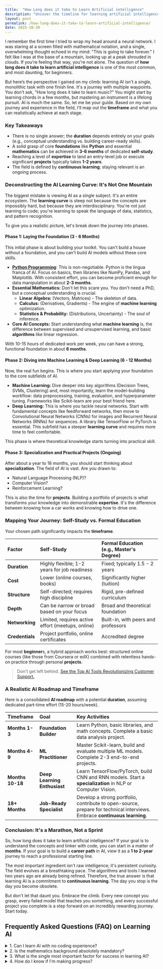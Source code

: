 ```yaml
---
title:  "How Long does it take to Learn Artificial intelligence"
description: "Uncover the timeline for learning artificial intelligence. Get insights on skill levels, study methods, and resources to help you succeed in AI."
layout: post
permalink: /how-long-does-it-take-to-learn-artificial-intelligence/
date: 2025-10-30
---
```


I remember the first time I tried to wrap my head around a neural network. I was staring at a screen filled with mathematical notation, and a single, overwhelming thought echoed in my mind: "This is going to take forever." I felt like I was at the base of a mountain, looking up at a peak shrouded in clouds. If you're feeling that way, you're not alone. The question of **how long does it take to learn artificial intelligence** is one of the most common, and most daunting, for beginners.

But here’s the perspective I gained on my climb: learning AI isn't a single, monolithic task with one finish line. It's a journey with multiple waypoints. You don't ask, "How long does it take to learn music?" You might start by learning chords in a few months, but mastering an instrument is a lifelong pursuit. AI is much the same. So, let me be your guide. Based on my own journey and experience in the field, I'll map out the **timeframe** and what you can realistically achieve at each stage.

### **Key Takeaways**

*   There is no single answer; the **duration** depends entirely on your goals (e.g., conceptual understanding vs. building career-ready skills).
*   A solid grasp of core **foundations** like **Python** and essential **mathematics** can be achieved in **3-6 months** of dedicated **self-study**.
*   Reaching a level of **expertise** to land an entry-level job or execute significant **projects** typically takes **1-2 years**.
*   The field is defined by **continuous learning**; staying relevant is an ongoing process.

### **Deconstructing the AI Learning Curve: It's Not One Mountain**

The biggest mistake is viewing AI as a single subject. It's an entire ecosystem. The **learning curve** is steep not because the concepts are impossibly hard, but because they are interdisciplinary. You're not just learning to code; you're learning to speak the language of data, statistics, and pattern recognition.

To give you a realistic picture, let's break down the journey into phases.

#### **Phase 1: Laying the Foundation (3 - 6 Months)**

This initial phase is about building your toolkit. You can't build a house without a foundation, and you can't build AI models without these core skills.

*   <a href="{{ '/how-many-days-to-learn-python-language/' | absolute_url }}"><b>Python Programming</b></a>: This is non-negotiable. Python is the lingua franca of AI. Focus on basics, then libraries like NumPy, Pandas, and Matplotlib. With consistent effort, you can become proficient enough for data manipulation in about **2-3 months**.
*   **Essential Mathematics:** Don't let this scare you. You don't need a PhD, but a conceptual understanding is crucial.
    *   **Linear Algebra:** (Vectors, Matrices) - The skeleton of data.
    *   **Calculus:** (Derivatives, Gradients) - The engine of **machine learning** optimization.
    *   **Statistics & Probability:** (Distributions, Uncertainty) - The soul of inference.
*   **Core AI Concepts:** Start understanding what **machine learning** is, the difference between supervised and unsupervised learning, and basic **algorithms** like linear regression.

With 10-15 hours of dedicated work per week, you can have a strong, functional foundation in about **6 months**.

#### **Phase 2: Diving into Machine Learning & Deep Learning (6 - 12 Months)**

Now, the real fun begins. This is where you start applying your foundation to the core subfields of AI.

*   **Machine Learning:** Dive deeper into key algorithms (Decision Trees, SVMs, Clustering) and, most importantly, learn the model-building workflow: data preprocessing, training, evaluation, and hyperparameter tuning. Frameworks like Scikit-learn are your best friend here.
*   **Deep Learning:** This is where you tackle neural networks. Start with fundamental concepts like feedforward networks, then move to Convolutional Neural Networks (CNNs) for images and Recurrent Neural Networks (RNNs) for sequences. A library like TensorFlow or PyTorch is essential. This subfield has a steeper **learning curve** and requires more time to feel comfortable.

This phase is where theoretical knowledge starts turning into practical skill.

#### **Phase 3: Specialization and Practical Projects (Ongoing)**

After about a year to 18 months, you should start thinking about **specialization**. The field of AI is vast. Are you drawn to:
*   Natural Language Processing (NLP)?
*   Computer Vision?
*   Reinforcement Learning?

This is also the time for **projects**. Building a portfolio of projects is what transforms your knowledge into demonstrable **expertise**. It's the difference between knowing how a car works and knowing how to drive one.

### **Mapping Your Journey: Self-Study vs. Formal Education**

Your chosen path significantly impacts the **timeframe**.

| Factor | Self-Study | Formal Education (e.g., Master's Degree) |
| :--- | :--- | :--- |
| **Duration** | Highly flexible; 1-2 years for job readiness | Fixed; typically 1.5 - 2 years |
| **Cost** | Lower (online courses, books) | Significantly higher (tuition) |
| **Structure** | Self-directed; requires high discipline | Rigid, pre-defined curriculum |
| **Depth** | Can be narrow or broad based on your focus | Broad and theoretical foundation |
| **Networking** | Limited, requires active effort (meetups, online) | Built-in, with peers and professors |
| **Credentials** | Project portfolio, online certificates | Accredited degree |

For most **beginner**s, a hybrid approach works best: structured online courses (like those from Coursera or edX) combined with relentless hands-on practice through personal **projects**.

> Don't get left behind. [See the Top AI Tools Revolutionizing Customer Support.](https://bytehuman.blog/ai-tools-for-customer-service/)

### **A Realistic AI Roadmap and Timeframe**

Here is a consolidated **AI roadmap** with a potential **duration**, assuming dedicated part-time effort (15-20 hours/week).

| Timeframe | Goal | Key Activities |
| :--- | :--- | :--- |
| **Months 1-3** | **Foundation Builder** | Learn Python, basic libraries, and math concepts. Complete a basic data analysis project. |
| **Months 4-9** | **ML Practitioner** | Master Scikit-learn, build and evaluate multiple ML models. Complete 2-3 end-to-end projects. |
| **Months 10-18** | **Deep Learning Enthusiast** | Learn TensorFlow/PyTorch, build CNN and RNN models. Start a **specialization** in NLP or Computer Vision. |
| **18+ Months** | **Job-Ready Specialist** | Develop a strong portfolio, contribute to open-source, prepare for technical interviews. Embrace **continuous learning**. |

### **Conclusion: It's a Marathon, Not a Sprint**

So, how long does it take to learn artificial intelligence? If your goal is to understand the concepts and tinker with code, you can start in a matter of **months**. If your goal is to build a **career path** in AI, view it as a **1 to 2-year** journey to reach a professional starting line.

The most important ingredient isn't raw intelligence; it's persistent curiosity. The field evolves at a breathtaking pace. The algorithms and tools I learned two years ago are already being refined. Therefore, the true answer is that learning AI is a commitment to **continuous learning**. The day you stop is the day you become obsolete.

But don't let that daunt you. Embrace the climb. Every new concept you grasp, every failed model that teaches you something, and every successful project you complete is a step forward on an incredibly rewarding journey. Start today.

<section itemscope="" itemtype="https://schema.org/FAQPage">
  <h2>Frequently Asked Questions (FAQ) on Learning AI</h2>
  <style>
    {/* Style block for MDX compatibility, using template literal syntax for CSS */}
    {`
      details {
        border: 1px solid #ccc;
        border-radius: 6px;
        padding: 10px;
        margin-bottom: 10px;
        background: #fefefe;
      }
      summary {
        font-weight: bold;
        cursor: pointer;
      }
    `}
  </style>

  <details itemprop="mainEntity" itemscope="" itemtype="https://schema.org/Question">
    <summary itemprop="name">
      1. Can I learn AI with no coding experience?
    </summary>
    <div itemprop="acceptedAnswer" itemscope="" itemtype="https://schema.org/Answer">
      <div itemprop="text">
        <p>
          Yes, absolutely, but you must learn to code as your first step. 
          **Python** is the most beginner-friendly and industry-standard language 
          for AI. It's the gateway to everything else. Start there, and the rest 
          will follow.
        </p>
      </div>
    </div>
  </details>

  <details itemprop="mainEntity" itemscope="" itemtype="https://schema.org/Question">
    <summary itemprop="name">
      2. Is the mathematics background absolutely mandatory?
    </summary>
    <div itemprop="acceptedAnswer" itemscope="" itemtype="https://schema.org/Answer">
      <div itemprop="text">
        <p>
          For a deep, intuitive understanding and the ability to **innovate** rather than just implement, yes. However, high-level libraries allow 
          you to build models without deriving every equation. I recommend learning 
          the *concepts* behind the math (e.g., what a **gradient** represents) 
          rather than getting bogged down in complex proofs.
        </p>
      </div>
    </div>
  </details>

  <details itemprop="mainEntity" itemscope="" itemtype="https://schema.org/Question">
    <summary itemprop="name">
      3. What is the single most important factor for success in learning AI?
    </summary>
    <div itemprop="acceptedAnswer" itemscope="" itemtype="https://schema.org/Answer">
      <div itemprop="text">
        <p>
          **Consistency and project-based learning**. Spending 1 hour every day 
          is far more effective than 7 hours on a Saturday. And you only truly 
          internalize knowledge by applying it. Build things, break things, and 
          fix them again. Track your **project complexity**, not just your study hours.
        </p>
      </div>
    </div>
  </details>

  <details itemprop="mainEntity" itemscope="" itemtype="https://schema.org/Question">
    <summary itemprop="name">
      4. How do I know if I'm making progress?
    </summary>
    <div itemprop="acceptedAnswer" itemscope="" itemtype="https://schema.org/Answer">
      <div itemprop="text">
        <p>
          Your projects will tell you. Progress isn't just about completing a 
          course. It's when you can look at a dataset and have ideas on how to 
          model it. It's when you can debug your own code without immediately 
          running to Stack Overflow. It's when you go from following a tutorial 
          to **modifying it creatively** to solve a new problem.
        </p>
      </div>
    </div>
  </details>
</section>
